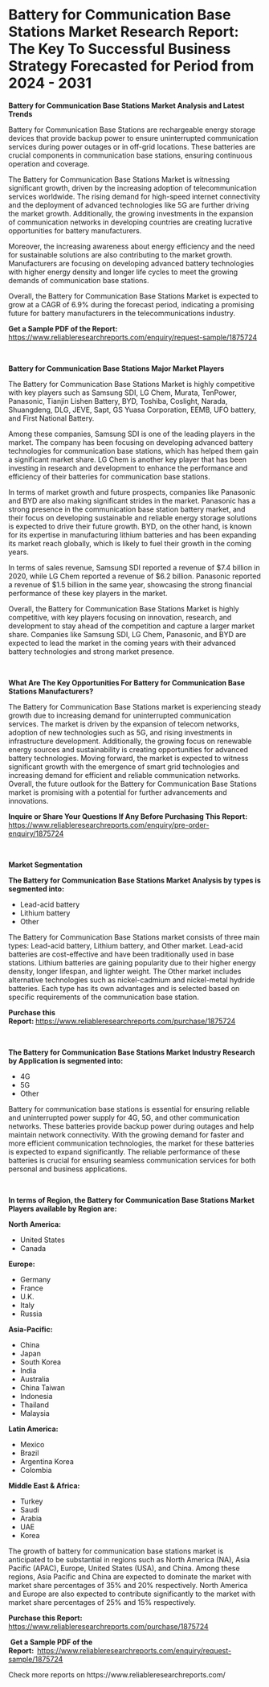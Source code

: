 <p><h1>Battery for Communication Base Stations Market Research Report: The Key To Successful Business Strategy Forecasted for Period from 2024 - 2031</h1></p><p><strong>Battery for Communication Base Stations Market Analysis and Latest Trends</strong></p>
<p><p>Battery for Communication Base Stations are rechargeable energy storage devices that provide backup power to ensure uninterrupted communication services during power outages or in off-grid locations. These batteries are crucial components in communication base stations, ensuring continuous operation and coverage.</p><p>The Battery for Communication Base Stations Market is witnessing significant growth, driven by the increasing adoption of telecommunication services worldwide. The rising demand for high-speed internet connectivity and the deployment of advanced technologies like 5G are further driving the market growth. Additionally, the growing investments in the expansion of communication networks in developing countries are creating lucrative opportunities for battery manufacturers.</p><p>Moreover, the increasing awareness about energy efficiency and the need for sustainable solutions are also contributing to the market growth. Manufacturers are focusing on developing advanced battery technologies with higher energy density and longer life cycles to meet the growing demands of communication base stations.</p><p>Overall, the Battery for Communication Base Stations Market is expected to grow at a CAGR of 6.9% during the forecast period, indicating a promising future for battery manufacturers in the telecommunications industry.</p></p>
<p><strong>Get a Sample PDF of the Report:&nbsp;</strong> <a href="https://www.reliableresearchreports.com/enquiry/request-sample/1875724">https://www.reliableresearchreports.com/enquiry/request-sample/1875724</a></p>
<p>&nbsp;</p>
<p><strong>Battery for Communication Base Stations Major Market Players</strong></p>
<p><p>The Battery for Communication Base Stations Market is highly competitive with key players such as Samsung SDI, LG Chem, Murata, TenPower, Panasonic, Tianjin Lishen Battery, BYD, Toshiba, Coslight, Narada, Shuangdeng, DLG, JEVE, Sapt, GS Yuasa Corporation, EEMB, UFO battery, and First National Battery. </p><p>Among these companies, Samsung SDI is one of the leading players in the market. The company has been focusing on developing advanced battery technologies for communication base stations, which has helped them gain a significant market share. LG Chem is another key player that has been investing in research and development to enhance the performance and efficiency of their batteries for communication base stations.</p><p>In terms of market growth and future prospects, companies like Panasonic and BYD are also making significant strides in the market. Panasonic has a strong presence in the communication base station battery market, and their focus on developing sustainable and reliable energy storage solutions is expected to drive their future growth. BYD, on the other hand, is known for its expertise in manufacturing lithium batteries and has been expanding its market reach globally, which is likely to fuel their growth in the coming years.</p><p>In terms of sales revenue, Samsung SDI reported a revenue of $7.4 billion in 2020, while LG Chem reported a revenue of $6.2 billion. Panasonic reported a revenue of $1.5 billion in the same year, showcasing the strong financial performance of these key players in the market.</p><p>Overall, the Battery for Communication Base Stations Market is highly competitive, with key players focusing on innovation, research, and development to stay ahead of the competition and capture a larger market share. Companies like Samsung SDI, LG Chem, Panasonic, and BYD are expected to lead the market in the coming years with their advanced battery technologies and strong market presence.</p></p>
<p>&nbsp;</p>
<p><strong>What Are The Key Opportunities For Battery for Communication Base Stations Manufacturers?</strong></p>
<p><p>The Battery for Communication Base Stations market is experiencing steady growth due to increasing demand for uninterrupted communication services. The market is driven by the expansion of telecom networks, adoption of new technologies such as 5G, and rising investments in infrastructure development. Additionally, the growing focus on renewable energy sources and sustainability is creating opportunities for advanced battery technologies. Moving forward, the market is expected to witness significant growth with the emergence of smart grid technologies and increasing demand for efficient and reliable communication networks. Overall, the future outlook for the Battery for Communication Base Stations market is promising with a potential for further advancements and innovations.</p></p>
<p><strong>Inquire or Share Your Questions If Any Before Purchasing This Report:</strong> <a href="https://www.reliableresearchreports.com/enquiry/pre-order-enquiry/1875724">https://www.reliableresearchreports.com/enquiry/pre-order-enquiry/1875724</a></p>
<p>&nbsp;</p>
<p><strong>Market Segmentation</strong></p>
<p><strong>The Battery for Communication Base Stations Market Analysis by types is segmented into:</strong></p>
<p><ul><li>Lead-acid battery</li><li>Lithium battery</li><li>Other</li></ul></p>
<p><p>The Battery for Communication Base Stations market consists of three main types: Lead-acid battery, Lithium battery, and Other market. Lead-acid batteries are cost-effective and have been traditionally used in base stations. Lithium batteries are gaining popularity due to their higher energy density, longer lifespan, and lighter weight. The Other market includes alternative technologies such as nickel-cadmium and nickel-metal hydride batteries. Each type has its own advantages and is selected based on specific requirements of the communication base station.</p></p>
<p><strong>Purchase this Report:&nbsp;</strong><a href="https://www.reliableresearchreports.com/purchase/1875724">https://www.reliableresearchreports.com/purchase/1875724</a></p>
<p>&nbsp;</p>
<p><strong>The Battery for Communication Base Stations Market Industry Research by Application is segmented into:</strong></p>
<p><ul><li>4G</li><li>5G</li><li>Other</li></ul></p>
<p><p>Battery for communication base stations is essential for ensuring reliable and uninterrupted power supply for 4G, 5G, and other communication networks. These batteries provide backup power during outages and help maintain network connectivity. With the growing demand for faster and more efficient communication technologies, the market for these batteries is expected to expand significantly. The reliable performance of these batteries is crucial for ensuring seamless communication services for both personal and business applications.</p></p>
<p>&nbsp;</p>
<p><strong>In terms of Region, the Battery for Communication Base Stations Market Players available by Region are:</strong></p>
<p>
    <p> <strong> North America: </strong>
        <ul>
            <li>United States</li>
            <li>Canada</li>
        </ul>
        </p> 
    <p> <strong> Europe: </strong>
        <ul>
            <li>Germany</li>
            <li>France</li>
            <li>U.K.</li>
            <li>Italy</li>
            <li>Russia</li>
        </ul>
        </p> 
    <p> <strong> Asia-Pacific: </strong>
        <ul>
            <li>China</li>
            <li>Japan</li>
            <li>South Korea</li>
            <li>India</li>
            <li>Australia</li>
            <li>China Taiwan</li>
            <li>Indonesia</li>
            <li>Thailand</li>
            <li>Malaysia</li>
        </ul>
        </p> 
    <p> <strong> Latin America: </strong>
        <ul>
            <li>Mexico</li>
            <li>Brazil</li>
            <li>Argentina Korea</li>
            <li>Colombia</li>
        </ul>
        </p> 
    <p> <strong> Middle East & Africa: </strong>
        <ul>
            <li>Turkey</li>
            <li>Saudi</li>
            <li>Arabia</li>
            <li>UAE</li>
            <li>Korea</li>
        </ul>
    </p>
    </p>
<p><p>The growth of battery for communication base stations market is anticipated to be substantial in regions such as North America (NA), Asia Pacific (APAC), Europe, United States (USA), and China. Among these regions, Asia Pacific and China are expected to dominate the market with market share percentages of 35% and 20% respectively. North America and Europe are also expected to contribute significantly to the market with market share percentages of 25% and 15% respectively.</p></p>
<p><strong>Purchase this Report: </strong><a href="https://www.reliableresearchreports.com/purchase/1875724">https://www.reliableresearchreports.com/purchase/1875724</a></p>
<p>&nbsp;<strong>Get a Sample PDF of the Report:&nbsp;&nbsp;</strong><a href="https://www.reliableresearchreports.com/enquiry/request-sample/1875724">https://www.reliableresearchreports.com/enquiry/request-sample/1875724</a></p>
<p><strong></strong></p>
<p>Check more reports on https://www.reliableresearchreports.com/</p>